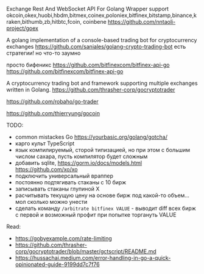 
Exchange Rest And WebSocket API For Golang Wrapper support okcoin,okex,huobi,hbdm,bitmex,coinex,poloniex,bitfinex,bitstamp,binance,kraken,bithumb,zb,hitbtc,fcoin, coinbene
https://github.com/nntaoli-project/goex

A golang implementation of a console-based trading bot for cryptocurrency exchanges
https://github.com/saniales/golang-crypto-trading-bot
есть стратегии! но что-то заумно

просто бифеникс
https://github.com/bitfinexcom/bitfinex-api-go
https://github.com/bitfinexcom/bitfinex-api-go

A cryptocurrency trading bot and framework supporting multiple exchanges written in Golang.
https://github.com/thrasher-corp/gocryptotrader

https://github.com/robaho/go-trader

https://github.com/thierryung/gocoin

TODO:
 - common mistackes Go https://yourbasic.org/golang/gotcha/
 - карго культ TypeScript
 - язык компилируемый, сторой типизацией, но при этом с большим числом сахара, пусть компилятор будет сложным
 - добавить sqlite, https://gorm.io/docs/models.html https://github.com/xo/xo
 - подключить универсальный враппер
 - постоянно подтягивать стаканы с 10 бирж
 - записывать стаканы глупиной X 
 - расчитывать текущую цену на основе бирж под какой-то объем... мол сколько можно унести
 - сделать команду `/arbitrate bitfinex VALUE` - выводит diff всех бирж с первой и возможный профит при попытке торгануть VALUE
 
Read:
 - https://gobyexample.com/rate-limiting
 - https://github.com/thrasher-corp/gocryptotrader/blob/master/gctscript/README.md
 - https://hussachai.medium.com/error-handling-in-go-a-quick-opinionated-guide-9199dd7c7f76
